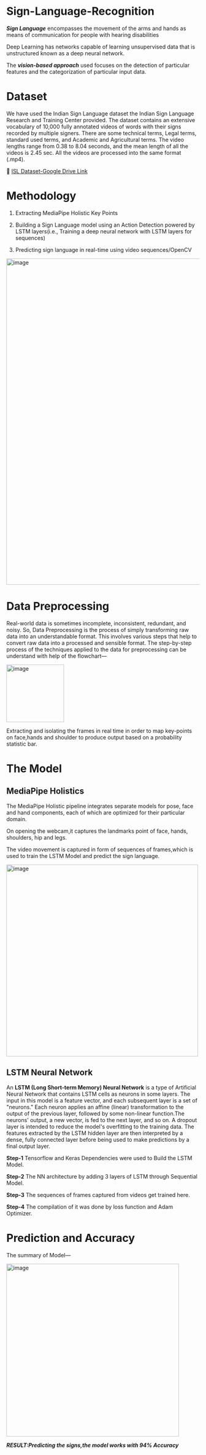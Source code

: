 # Sign-Language-Recognition

***Sign Language*** encompasses the movement of the arms and hands as means of communication for people with hearing disabilities

Deep Learning has networks capable of learning unsupervised data that is unstructured known as a deep neural network.

The ***vision-based approach*** used focuses on the detection of particular features and the categorization of particular input data.

# Dataset

We have used the Indian Sign Language dataset the Indian Sign Language Research and
Training Center provided. The dataset contains an extensive vocabulary of 10,000 fully
annotated videos of words with their signs recorded by multiple signers. There are some
technical terms, Legal terms, standard used terms, and Academic and Agricultural terms. The
video lengths range from 0.38 to 8.04 seconds, and the mean length of all the videos is 2.45 sec.
All the videos are processed into the same format (.mp4).

🔗 [ISL Dataset-Google Drive Link](https://drive.google.com/drive/folders/1XLxGQVn2AR6APGsoHnN_RxFxD63PO9hU?usp=sharing)

# Methodology

1. Extracting MediaPipe Holistic Key Points

2. Building a Sign Language model using an Action Detection powered by LSTM layers(i.e.,
Training a deep neural network with LSTM layers for sequences)

3. Predicting sign language in real-time using video sequences/OpenCV

<img width="850" alt="image" src="https://user-images.githubusercontent.com/89255668/229807227-426ce89c-394c-420e-8b96-9493c30ff619.png">

# Data Preprocessing

Real-world data is sometimes incomplete, inconsistent, redundant, and noisy. So, Data
Preprocessing is the process of simply transforming raw data into an understandable format.
This involves various steps that help to convert raw data into a processed and sensible format.
The step-by-step process of the techniques applied to the data for preprocessing can be understand with help of the flowchart—

<img width="150" alt="image" src="https://user-images.githubusercontent.com/89255668/229815216-151e579f-c218-4625-92ce-80297529ca97.png">

Extracting and isolating the frames in real time in order to map key-points on face,hands and shoulder to produce output based on a probability statistic bar.

# The Model

## MediaPipe Holistics
The MediaPipe Holistic pipeline integrates separate models for pose, face and hand components, each of which are optimized for their particular domain. 

On opening the webcam,it captures the landmarks point of face, hands, shoulders, hip and legs.

The video movement is captured in form of sequences of frames,which is used to train the LSTM Model and predict the sign language.

<img width="500" alt="image" src="https://user-images.githubusercontent.com/89255668/229803065-f945e78d-d147-4dda-99d2-1f7e45fc4d49.png">


## LSTM Neural Network

An **LSTM (Long Short-term Memory) Neural Network** is a type of Artificial Neural Network
that contains LSTM cells as neurons in some layers. The input in this model is a feature vector,
and each subsequent layer is a set of "neurons." Each neuron applies an affine (linear)
transformation to the output of the previous layer, followed by some non-linear function.The
neurons' output, a new vector, is fed to the next layer, and so on. A dropout layer is intended to
reduce the model's overfitting to the training data. The features extracted by the LSTM hidden
layer are then interpreted by a dense, fully connected layer before being used to make
predictions by a final output layer.

**Step-1** Tensorflow and Keras Dependencies were used to Build the LSTM Model.

**Step-2** The NN architecture by adding 3 layers of LSTM through Sequential Model.

**Step-3** The sequences of frames captured from videos get trained here.

**Step-4** The compilation of it was done by loss function and Adam Optimizer.



# Prediction and Accuracy

The summary of Model—

<img width="450" alt="image" src="https://user-images.githubusercontent.com/89255668/229802358-bff24e0a-cc34-46b0-9f5a-ee5992259b5e.png">

***RESULT:Predicting the signs,the model works with 94% Accuracy***



